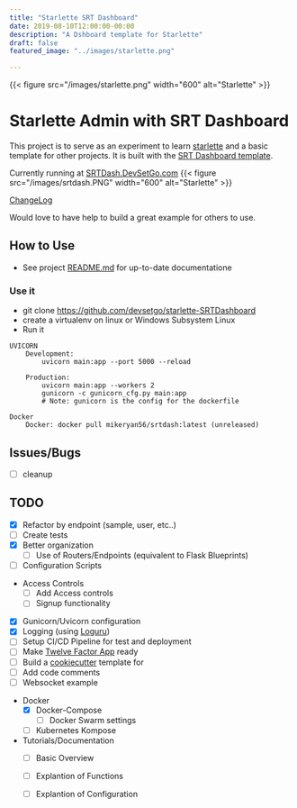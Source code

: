 ```yaml
---
title: "Starlette SRT Dashboard"
date: 2019-08-10T12:00:00-00:00
description: "A Dshboard template for Starlette"
draft: false
featured_image: "../images/starlette.png"

---
```

{{< figure src="/images/starlette.png" width="600" alt="Starlette" >}}
# Starlette Admin with SRT Dashboard

This project is to serve as an experiment to learn [starlette](https://starlette.io/) and a basic template for other projects. It is built with the [SRT Dashboard template](https://github.com/puikinsh/srtdash-admin-dashboard).

Currently running at [SRTDash.DevSetGo.com](https://srtdash.devsetgo.com)
{{< figure src="/images/srtdash.PNG" width="600" alt="Starlette" >}}

[ChangeLog](https://github.com/devsetgo/starlette-SRTDashboard/blob/master/CHANGELOG.md)

Would love to have help to build a great example for others to use.

## How to Use
- See project [README.md](https://github.com/devsetgo/starlette-SRTDashboard/blob/master/README.md) for up-to-date documentatione

### Use it
- git clone https://github.com/devsetgo/starlette-SRTDashboard
- create a virtualenv on linux or Windows Subsystem Linux
- Run it
~~~~
UVICORN
    Development: 
        uvicorn main:app --port 5000 --reload
    
    Production:
        uvicorn main:app --workers 2
        gunicorn -c gunicorn_cfg.py main:app
        # Note: gunicorn is the config for the dockerfile

Docker
    Docker: docker pull mikeryan56/srtdash:latest (unreleased)
~~~~

## Issues/Bugs

- [ ] cleanup

## TODO

- [x] Refactor by endpoint (sample, user, etc..)
- [ ] Create tests
- [x] Better organization
    - [ ] Use of Routers/Endpoints (equivalent to Flask Blueprints)
- [ ] Configuration Scripts

- Access Controls
  - [ ] Add Access controls
  - [ ] Signup functionality

- [x] Gunicorn/Uvicorn configuration
- [x] Logging (using [Loguru](https://github.com/Delgan/loguru))
- [ ] Setup CI/CD Pipeline for test and deployment
- [ ] Make [Twelve Factor App](https://12factor.net/) ready
- [ ] Build a [cookiecutter](https://github.com/audreyr/cookiecutter) template for 
- [ ] Add code comments
- [ ] Websocket example

- Docker
  - [x] Docker-Compose
    - [ ] Docker Swarm settings
  - [ ] Kubernetes Kompose

- Tutorials/Documentation
  - [ ] Basic Overview
  - [ ] Explantion of Functions
  - [ ] Explantion of Configuration


  